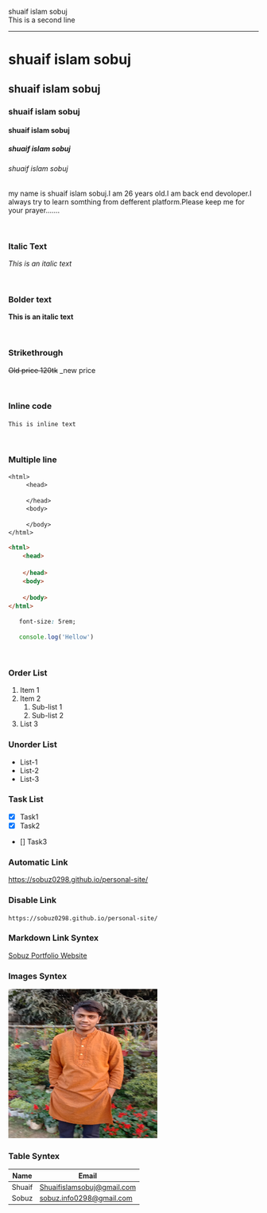 
<!-- markdown tutorial -->
shuaif islam sobuj </br> <!-- or double speach -->
This is a second line

<!-- horizental line create -->
---

<!-- create heading -->

# shuaif islam sobuj
## shuaif islam sobuj
### shuaif islam sobuj
#### shuaif islam sobuj
##### shuaif islam sobuj
###### shuaif islam sobuj

<!-- paragrap tag in markdown -->

<p> my name is shuaif islam sobuj.I am 26 years old.I am back end devoloper.I always try to learn somthing from defferent platform.Please keep me for your prayer....... </p>

<!-- text italic and bold -->

<br>

### Italic Text
_This is an italic text_

<br>

### Bolder text

__This is an italic text__

<br>

### Strikethrough
<!-- strikethrough use -->
~~Old price 120tk~~  _new price 

<br>

### Inline code 

<!-- inline & multiple line codeblock -->

`This is inline text`

<br>

### Multiple line 

```
<html>
     <head>

     </head>
     <body>

     </body>
</html>
```
<!-- if i write html in multiple line then the code automatically formatted in html -->
 ```html 
<html> 
     <head>

     </head>
     <body>

     </body>
</html>
```
 ```css 
    font-size: 5rem;
```
 ```javascript
    console.log('Hellow')
```
<!-- list create in markdown -->

<br>

### Order List

1. Item 1  
2. Item 2  
    1. Sub-list 1
    2. Sub-list 2
3. List 3


### Unorder List
- List-1  
- List-2  
- List-3

### Task List
- [x] Task1
- [x] Task2
- [] Task3

<!-- All kind of Link syntex -->

### Automatic Link
https://sobuz0298.github.io/personal-site/

### Disable Link
`https://sobuz0298.github.io/personal-site/`

### Markdown Link Syntex
[Sobuz Portfolio Website](https://sobuz0298.github.io/personal-site/)

### Images Syntex
<!-- this is markdown images syntex 

![profile](./images/images.jpg)

-->
<!-- But we use here html syntex because we want width & height control here  -->
<img src="./images/images.jpg" width="300" height="300" title="Profile images">

<br>

### Table Syntex
| Name | Email |
| ---- | ----- |
| Shuaif | Shuaifislamsobuj@gmail.com |
| Sobuz | sobuz.info0298@gmail.com |


